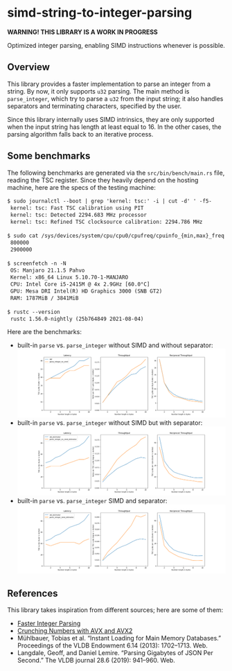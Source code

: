 # simd-string-to-integer-parsing

**WARNING! THIS LIBRARY IS A WORK IN PROGRESS**

Optimized integer parsing, enabling SIMD instructions whenever is possible.

## Overview

This library provides a faster implementation to parse an integer from a string. By now, it only supports `u32` parsing. The main method is `parse_integer`, which try to parse a `u32` from the input string; it also handles separators and terminating characters, specified by the user.

Since this library internally uses SIMD intrinsics, they are only supported when the input string has length at least equal to 16. In the other cases, the parsing algorithm falls back to an iterative process.

## Some benchmarks

The following benchmarks are generated via the `src/bin/bench/main.rs` file, reading the TSC register. Since they heavily depend on the hosting machine, here are the specs of the testing machine:

```console
$ sudo journalctl --boot | grep 'kernel: tsc:' -i | cut -d' ' -f5-
 kernel: tsc: Fast TSC calibration using PIT
 kernel: tsc: Detected 2294.683 MHz processor
 kernel: tsc: Refined TSC clocksource calibration: 2294.786 MHz

$ sudo cat /sys/devices/system/cpu/cpu0/cpufreq/cpuinfo_{min,max}_freq
 800000
 2900000

$ screenfetch -n -N
 OS: Manjaro 21.1.5 Pahvo
 Kernel: x86_64 Linux 5.10.70-1-MANJARO
 CPU: Intel Core i5-2415M @ 4x 2.9GHz [60.0°C]
 GPU: Mesa DRI Intel(R) HD Graphics 3000 (SNB GT2)
 RAM: 1787MiB / 3841MiB
 
$ rustc --version
 rustc 1.56.0-nightly (25b764849 2021-08-04)
```

Here are the benchmarks:

- built-in `parse` vs. `parse_integer` without SIMD and without separator: ![std vs parse_integer no SIMD no sep](./img/optional-no-simd-no-sep.png)
- built-in `parse` vs. `parse_integer` without SIMD but with separator: ![std vs parse_integer no SIMD with sep](./img/optional-no-simd-sep.png)
- built-in `parse` vs. `parse_integer` SIMD and separator: ![std vs parse_integer with SIMD and sep](./img/optional-simd-sep.png)

## References

This library takes inspiration from different sources; here are some of them:

- [Faster Integer Parsing](https://rust-malaysia.github.io/code/2020/07/11/faster-integer-parsing.html)
- [Crunching Numbers with AVX and AVX2](https://www.codeproject.com/Articles/874396/Crunching-Numbers-with-AVX-and-AVX)
- Mühlbauer, Tobias et al. “Instant Loading for Main Memory Databases.” Proceedings of the VLDB Endowment 6.14 (2013): 1702–1713. Web.
- Langdale, Geoff, and Daniel Lemire. “Parsing Gigabytes of JSON Per Second.” The VLDB journal 28.6 (2019): 941–960. Web.

